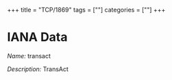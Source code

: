 +++
title = "TCP/1869"
tags = [""]
categories = [""]
+++

# IANA Data

_Name:_ transact

_Description:_ TransAct

